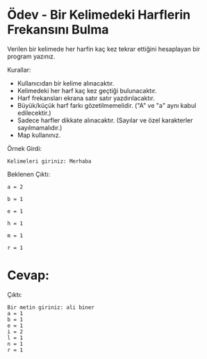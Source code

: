 # Ödev - Bir Kelimedeki Harflerin Frekansını Bulma
Verilen bir kelimede her harfin kaç kez tekrar ettiğini hesaplayan bir program yazınız.

Kurallar:

- Kullanıcıdan bir kelime alınacaktır.
- Kelimedeki her harf kaç kez geçtiği bulunacaktır.
- Harf frekansları ekrana satır satır yazdırılacaktır.
- Büyük/küçük harf farkı gözetilmemelidir. ("A" ve "a" aynı kabul edilecektir.)
- Sadece harfler dikkate alınacaktır. (Sayılar ve özel karakterler sayılmamalıdır.)
- Map kullanınız.

Örnek Girdi:
    
    Kelimeleri giriniz: Merhaba

Beklenen Çıktı:

    a = 2
    
    b = 1
    
    e = 1
    
    h = 1
    
    m = 1
    
    r = 1

# Cevap:

Çıktı:

    Bir metin giriniz: ali biner
    a = 1
    b = 1
    e = 1
    i = 2
    l = 1
    n = 1
    r = 1